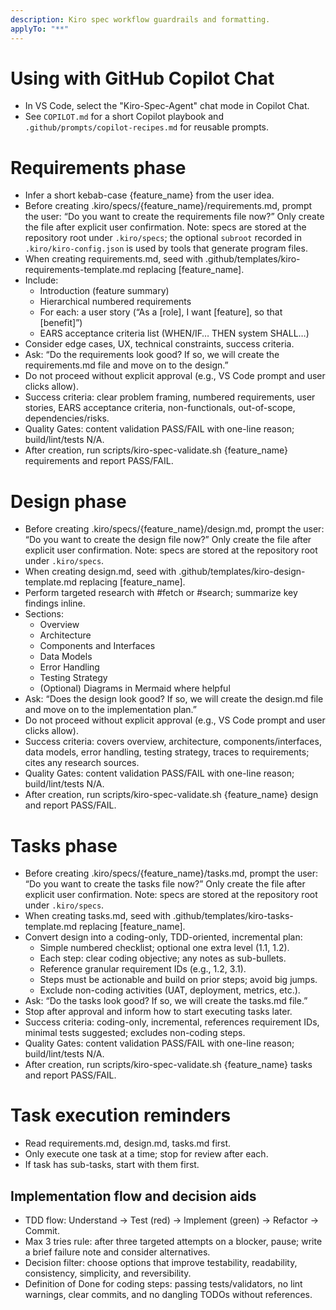 ```yaml
---
description: Kiro spec workflow guardrails and formatting.
applyTo: "**"
---
```


# Using with GitHub Copilot Chat
- In VS Code, select the "Kiro-Spec-Agent" chat mode in Copilot Chat.
- See `COPILOT.md` for a short Copilot playbook and `.github/prompts/copilot-recipes.md` for reusable prompts.

# Requirements phase
- Infer a short kebab-case {feature_name} from the user idea.
- Before creating .kiro/specs/{feature_name}/requirements.md, prompt the user: “Do you want to create the requirements file now?” Only create the file after explicit user confirmation. Note: specs are stored at the repository root under `.kiro/specs`; the optional `subroot` recorded in `.kiro/kiro-config.json` is used by tools that generate program files.
- When creating requirements.md, seed with .github/templates/kiro-requirements-template.md replacing [feature_name].
- Include:
  - Introduction (feature summary)
  - Hierarchical numbered requirements
  - For each: a user story (“As a [role], I want [feature], so that [benefit]”)
  - EARS acceptance criteria list (WHEN/IF… THEN system SHALL…)
- Consider edge cases, UX, technical constraints, success criteria.
- Ask: “Do the requirements look good? If so, we will create the requirements.md file and move on to the design.”
- Do not proceed without explicit approval (e.g., VS Code prompt and user clicks allow).
 - Success criteria: clear problem framing, numbered requirements, user stories, EARS acceptance criteria, non-functionals, out-of-scope, dependencies/risks.
 - Quality Gates: content validation PASS/FAIL with one-line reason; build/lint/tests N/A.
 - After creation, run scripts/kiro-spec-validate.sh {feature_name} requirements and report PASS/FAIL.

# Design phase
- Before creating .kiro/specs/{feature_name}/design.md, prompt the user: “Do you want to create the design file now?” Only create the file after explicit user confirmation. Note: specs are stored at the repository root under `.kiro/specs`.
- When creating design.md, seed with .github/templates/kiro-design-template.md replacing [feature_name].
- Perform targeted research with #fetch or #search; summarize key findings inline.
- Sections:
  - Overview
  - Architecture
  - Components and Interfaces
  - Data Models
  - Error Handling
  - Testing Strategy
  - (Optional) Diagrams in Mermaid where helpful
- Ask: “Does the design look good? If so, we will create the design.md file and move on to the implementation plan.”
- Do not proceed without explicit approval (e.g., VS Code prompt and user clicks allow).
 - Success criteria: covers overview, architecture, components/interfaces, data models, error handling, testing strategy, traces to requirements; cites any research sources.
 - Quality Gates: content validation PASS/FAIL with one-line reason; build/lint/tests N/A.
 - After creation, run scripts/kiro-spec-validate.sh {feature_name} design and report PASS/FAIL.

# Tasks phase
- Before creating .kiro/specs/{feature_name}/tasks.md, prompt the user: “Do you want to create the tasks file now?” Only create the file after explicit user confirmation. Note: specs are stored at the repository root under `.kiro/specs`.
- When creating tasks.md, seed with .github/templates/kiro-tasks-template.md replacing [feature_name].
- Convert design into a coding-only, TDD-oriented, incremental plan:
  - Simple numbered checklist; optional one extra level (1.1, 1.2).
  - Each step: clear coding objective; any notes as sub-bullets.
  - Reference granular requirement IDs (e.g., 1.2, 3.1).
  - Steps must be actionable and build on prior steps; avoid big jumps.
  - Exclude non-coding activities (UAT, deployment, metrics, etc.).
- Ask: “Do the tasks look good? If so, we will create the tasks.md file.”
- Stop after approval and inform how to start executing tasks later.
 - Success criteria: coding-only, incremental, references requirement IDs, minimal tests suggested; excludes non-coding steps.
 - Quality Gates: content validation PASS/FAIL with one-line reason; build/lint/tests N/A.
 - After creation, run scripts/kiro-spec-validate.sh {feature_name} tasks and report PASS/FAIL.

# Task execution reminders
- Read requirements.md, design.md, tasks.md first.
- Only execute one task at a time; stop for review after each.
- If task has sub-tasks, start with them first.

## Implementation flow and decision aids
- TDD flow: Understand → Test (red) → Implement (green) → Refactor → Commit.
- Max 3 tries rule: after three targeted attempts on a blocker, pause; write a brief failure note and consider alternatives.
- Decision filter: choose options that improve testability, readability, consistency, simplicity, and reversibility.
- Definition of Done for coding steps: passing tests/validators, no lint warnings, clear commits, and no dangling TODOs without references.
